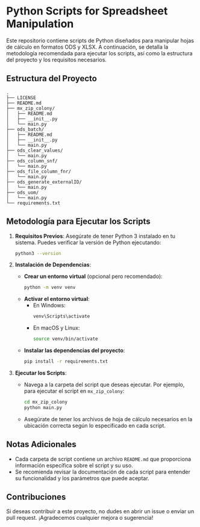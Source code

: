 # Python Scripts for Spreadsheet Manipulation

Este repositorio contiene scripts de Python diseñados para manipular hojas de cálculo en formatos ODS y XLSX. A continuación, se detalla la metodología recomendada para ejecutar los scripts, así como la estructura del proyecto y los requisitos necesarios.

## Estructura del Proyecto

```
.
├── LICENSE
├── README.md
├── mx_zip_colony/
│   ├── README.md
│   ├── __init__.py
│   └── main.py
├── ods_batch/
│   ├── README.md
│   ├── __init__.py
│   └── main.py
├── ods_clear_values/
│   └── main.py
├── ods_column_snf/
│   └── main.py
├── ods_file_column_fnr/
│   └── main.py
├── ods_generate_externalID/
│   └── main.py
├── ods_uom/
│   └── main.py
└── requirements.txt
```

## Metodología para Ejecutar los Scripts

1. **Requisitos Previos**: Asegúrate de tener Python 3 instalado en tu sistema. Puedes verificar la versión de Python ejecutando:
   ```bash
   python3 --version
   ```

2. **Instalación de Dependencias**:
   - **Crear un entorno virtual** (opcional pero recomendado):
     ```bash
     python -m venv venv
     ```
   - **Activar el entorno virtual**:
     - En Windows:
       ```bash
       venv\Scripts\activate
       ```
     - En macOS y Linux:
       ```bash
       source venv/bin/activate
       ```
   - **Instalar las dependencias del proyecto**:
     ```bash
     pip install -r requirements.txt
     ```

3. **Ejecutar los Scripts**:
   - Navega a la carpeta del script que deseas ejecutar. Por ejemplo, para ejecutar el script en `mx_zip_colony`:
     ```bash
     cd mx_zip_colony
     python main.py
     ```
   - Asegúrate de tener los archivos de hoja de cálculo necesarios en la ubicación correcta según lo especificado en cada script.

## Notas Adicionales

- Cada carpeta de script contiene un archivo `README.md` que proporciona información específica sobre el script y su uso.
- Se recomienda revisar la documentación de cada script para entender su funcionalidad y los parámetros que puede aceptar.

## Contribuciones

Si deseas contribuir a este proyecto, no dudes en abrir un issue o enviar un pull request. ¡Agradecemos cualquier mejora o sugerencia!


